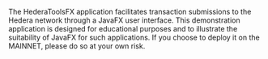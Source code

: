 The HederaToolsFX application facilitates transaction submissions to the Hedera network through a JavaFX user interface.
This demonstration application is designed for educational purposes and to illustrate the suitability of JavaFX for such applications. 
If you choose to deploy it on the MAINNET, please do so at your own risk.
